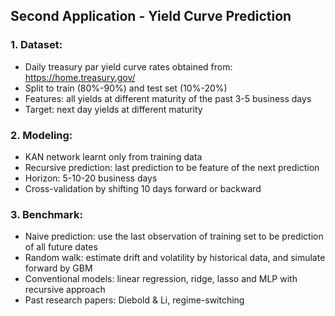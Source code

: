 ## Second Application - Yield Curve Prediction

### 1. Dataset:
- Daily treasury par yield curve rates obtained from: https://home.treasury.gov/
- Split to train (80%-90%) and test set (10%-20%)
- Features: all yields at different maturity of the past 3-5 business days
- Target: next day yields at different maturity

### 2. Modeling:
- KAN network learnt only from training data
- Recursive prediction: last prediction to be feature of the next prediction
- Horizon: 5-10-20 business days
- Cross-validation by shifting 10 days forward or backward

### 3. Benchmark:
- Naive prediction: use the last observation of training set to be prediction of all future dates
- Random walk: estimate drift and volatility by historical data, and simulate forward by GBM
- Conventional models: linear regression, ridge, lasso and MLP with recursive approach
- Past research papers: Diebold & Li, regime-switching 